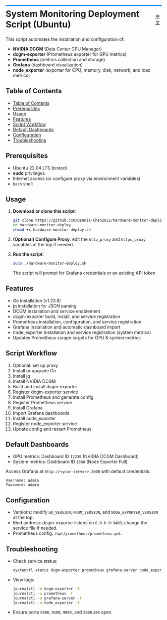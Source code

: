 <div style="
    display: flex;
    justify-content: space-between;
    align-items: center;
    border-top: 3px solid #007bff;  /* 上方蓝色边框 */
    padding: 8px 0;                  /* 上下内边距 */
">
  <h1 style="margin: 0;">System Monitoring Deployment Script (Ubuntu)</h1>
  <a href="../README.md">中文</a>
</div>


This script automates the installation and configuration of:  
- **NVIDIA DCGM** (Data Center GPU Manager)  
- **dcgm-exporter** (Prometheus exporter for GPU metrics)  
- **Prometheus** (metrics collection and storage)  
- **Grafana** (dashboard visualization)  
- **node_exporter** (exporter for CPU, memory, disk, network, and load metrics)

## Table of Contents

- [Table of Contents](#table-of-contents)
- [Prerequisites](#prerequisites)
- [Usage](#usage)
- [Features](#features)
- [Script Workflow](#script-workflow)
- [Default Dashboards](#default-dashboards)
- [Configuration](#configuration)
- [Troubleshooting](#troubleshooting)

## Prerequisites

- Ubuntu 22.04 LTS (tested)  
- **sudo** privileges  
- Internet access (or configure proxy via environment variables)  
- `bash` shell

## Usage

1. **Download or clone this script**:
   ```bash
   git clone https://github.com/Dennis-Chen2021/hardware-monitor-deploy.git
   cd hardware-monitor-deploy
   chmod +x hardware-monitor-deploy.sh
   ```

2. **(Optional) Configure Proxy**: edit the `http_proxy` and `https_proxy` variables at the top if needed.

3. **Run the script**:
   ```bash
   sudo ./hardware-monitor-deploy.sh
   ```
   The script will prompt for Grafana credentials or an existing API token.

## Features

- Go installation (v1.23.8)  
- jq installation for JSON parsing  
- DCGM installation and service enablement  
- dcgm-exporter build, install, and service registration  
- Prometheus installation, configuration, and service registration  
- Grafana installation and automatic dashboard import  
- node_exporter installation and service registration (system metrics)  
- Updates Prometheus scrape targets for GPU & system metrics

## Script Workflow

1. Optional: set up proxy  
2. Install or upgrade Go  
3. Install jq  
4. Install NVIDIA DCGM  
5. Build and install dcgm-exporter  
6. Register dcgm-exporter service  
7. Install Prometheus and generate config  
8. Register Prometheus service  
9. Install Grafana  
10. Import Grafana dashboards  
11. Install node_exporter  
12. Register node_exporter service  
13. Update config and restart Prometheus

## Default Dashboards

- GPU metrics: Dashboard ID `12239` (NVIDIA DCGM Dashboard)  
- System metrics: Dashboard ID `1860` (Node Exporter Full)

Access Grafana at `http://<your-server>:3000` with default credentials:
```
Username: admin
Password: admin
```

## Configuration

- Versions: modify `GO_VERSION`, `PROM_VERSION`, and `NODE_EXPORTER_VERSION` at the top.  
- Bind address: dcgm-exporter listens on `0.0.0.0:9400`; change the service file if needed.  
- Prometheus config: `/opt/prometheus/prometheus.yml`.

## Troubleshooting

- Check service status:
  ```bash
  systemctl status dcgm-exporter prometheus grafana-server node_exporter
  ```
- View logs:
  ```bash
  journalctl -u dcgm-exporter -f
  journalctl -u prometheus -f
  journalctl -u grafana-server -f
  journalctl -u node_exporter -f
  ```
- Ensure ports `9400`, `9100`, `9090`, and `3000` are open.
